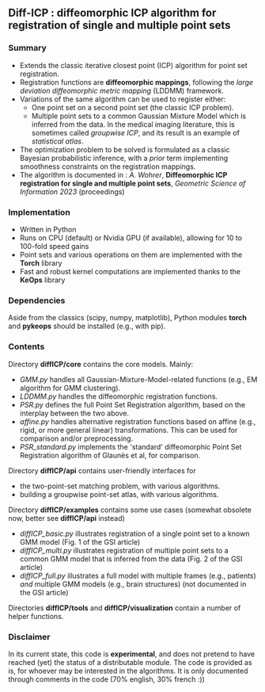 ## Diff-ICP : diffeomorphic ICP algorithm for registration of single and multiple point sets

### Summary

- Extends the classic iterative closest point (ICP) algorithm for point set registration.
- Registration functions are **diffeomorphic mappings**, following the *large deviation diffeomorphic metric mapping* (LDDMM) framework.
- Variations of the same algorithm can be used to register either:
  - One point set on a second point set (the classic ICP problem).
  - Multiple point sets to a common Gaussian Mixture Model which is inferred from the data.
  In the medical imaging literature, this is sometimes called *groupwise ICP*, and its result is an example of *statistical atlas*.
- The optimization problem to be solved is formulated as a classic Bayesian probabilistic inference, with a *prior* term implementing smoothness constraints on the registration mappings.
- The algorithm is documented in : *A. Wohrer*, **Diffeomorphic ICP registration for single and multiple point sets**, *Geometric Science of Information 2023* (proceedings)

### Implementation

- Written in Python
- Runs on CPU (default) or Nvidia GPU (if available), allowing for 10 to 100-fold speed gains
- Point sets and various operations on them are implemented with the **Torch** library
- Fast and robust kernel computations are implemented thanks to the **KeOps** library

### Dependencies

Aside from the classics (scipy, numpy, matplotlib), Python modules **torch** and **pykeops** should be installed (e.g., with pip).

### Contents

Directory **diffICP/core** contains the core models. Mainly:
  - *GMM.py* handles all Gaussian-Mixture-Model-related functions (e.g., EM algorithm for GMM clustering).
  - *LDDMM.py* handles the diffeomorphic registration functions.
  - *PSR.py* defines the full Point Set Registration algorithm, based on the interplay between the two above.
  - *affine.py* handles alternative registration functions based on affine (e.g., rigid, or more general linear) transformations. This can be used for comparison and/or preprocessing.
  - *PSR_standard.py* implements the 'standard' diffeomorphic Point Set Registration algorithm of Glaunès et al, for comparison.

Directory **diffICP/api** contains user-friendly interfaces for 
  - the two-point-set matching problem, with various algorithms.
  - building a groupwise point-set atlas, with various algorithms.

Directory **diffICP/examples** contains some use cases (somewhat obsolete now, better see **diffICP/api** instead)
  - *diffICP_basic.py* illustrates registration of a single point set to a known GMM model (Fig. 1 of the GSI article)
  - *diffICP_multi.py* illustrates registration of multiple point sets to a common GMM model that is inferred from the data (Fig. 2 of the GSI article)
  - *diffICP_full.py* illustrates a full model with multiple frames (e.g., patients) *and* multiple GMM models (e.g., brain structures) (not documented in the GSI article)

Directories **diffICP/tools** and **diffICP/visualization** contain a number of helper functions.

### Disclaimer

In its current state, this code is **experimental**, and does not pretend to have reached (yet) the status of a distributable module. The code is provided as is, for whoever may be interested in the algorithms.
It is only documented through comments in the code (70% english, 30% french :))
